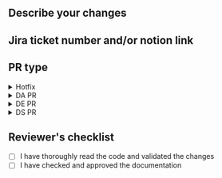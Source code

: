 <!-- (go the the `Preview` tab and to preview)

To tick boxe replace [ ] with [x]

 -->



## Describe your changes

<!-- Please include a summary of the changes:

This PR [adds/removes/fixes/replaces] the [feature/bug/etc]. 

Tag a reviewer if necessacy  @github/username 
-->



## Jira ticket number and/or notion link
<!-- 
TO DO repo admin: [https://passculture.atlassian.net/browse/PC-<num>](https://docs.github.com/en/repositories/managing-your-repositorys-settings-and-features/managing-repository-settings/configuring-autolinks-to-reference-external-resources)

JIRA-replace_with_ticket_number

[Notion-link](paste within parenthesis) 
-->

## PR type

<!-- Unfold relevant PR type and delete others -->

<details>

<summary>Hotfix</summary>

### Checklist before requesting a review
- [ ] I have performed a self-review of my code
- [ ] My code passes CI/CD tests
- [ ] I have made corresponding changes to the [tables documentation](https://www.notion.so/passcultureapp/Documentation-Tables-175a397a8e854ff4a55ae4f3620dbe3b)
- [ ] I have made corresponding changes to the [fields glossary](https://www.notion.so/passcultureapp/854a436a8f1541e1b6ec2a65f8bab600?v=798024ba90404b139e5a17407a3bc604)
- [ ] I have updated the dag
- [ ] I will create a review on slack. The review task should be short (<10min).


</details>



<details>

<summary>DA PR</summary>

### Type of change
- [ ] Fix (non-breaking change which corrects expected behavior)
- [ ] New fields (non-breaking change)
- [ ] New table (non-breaking change)
- [ ] Concept change (potentially breaking change which modifies fields according to new or evolving business concepts) 
- [ ] Table deletion (potentially breaking change which adds functionality/ table)
      
### Checklist before requesting a review
- [ ] I have performed a self-review of my code
- [ ] Fields have been snake_cased
- [ ] I have checked my modifications don't break downstream models
- [ ] If my changes concern incremental table, I have altered their schema to accomodate with field's creation/deletion
- [ ] I have made corresponding changes to the [tables documentation](https://www.notion.so/passcultureapp/Documentation-Tables-175a397a8e854ff4a55ae4f3620dbe3b)
- [ ] I have made corresponding changes to the [fields glossary](https://www.notion.so/passcultureapp/854a436a8f1541e1b6ec2a65f8bab600?v=798024ba90404b139e5a17407a3bc604)
- [ ] I have updated the dag in cases of dependencies
- [ ] My code passes CI/CD tests
- [ ] I will post on slack review channel and ensure to specify the duration of the review task: short (<10min), medium (<30min), long (>30min)

</details>


<details>

<summary>DE PR</summary>

### Type of change
- [ ] Fix (non-breaking change which corrects expected behavior)
- [ ] New fields (non-breaking change)
- [ ] New table (non-breaking change)
- [ ] Concept change (potentially breaking change which modifies fields according to new or evolving business concepts) 
- [ ] Table deletion (potentially breaking change which adds functionality/ table)
      
### Checklist before requesting a review
- [ ] I have performed a self-review of my code
- [ ] My code passes CI/CD tests
- [ ] I updated README.md
- [ ] I have updated the dag
- [ ] If my changes concern incremental table, I have altered their schema to accomodate with field's creation/deletion
- [ ] I have made corresponding changes to the [tables documentation](https://www.notion.so/passcultureapp/Documentation-Tables-175a397a8e854ff4a55ae4f3620dbe3b)
- [ ] I have made corresponding changes to the [fields glossary](https://www.notion.so/passcultureapp/854a436a8f1541e1b6ec2a65f8bab600?v=798024ba90404b139e5a17407a3bc604)
- [ ] I will create a review on slack and ensure to specify the duration of the review task: short (<10min), medium (<30min), long (>30min)


### Added tests?
- [ ] 👍 yes
- [ ] 🙅 no, because they aren't needed
- [ ] 🙋 no, because I need help
- [ ] ⏰ no, but I created a ticket

</details>

<details>

<summary>DS PR</summary>

### Type of change
- [ ] hotfix (non-breaking change which fixes an issue)
- [ ] New model
- [ ] Bug Fix
- [ ] Code Refacto
- [ ] Performance Improvements
- [ ] Test
- [ ] CI
- [ ] Config

      
### Checklist before requesting a review
- [ ] I have performed a self-review of my code
- [ ] My code passes CI/CD tests
- [ ] I updated README.md
- [ ] I have updated the dag
- [ ] If my changes concern incremental table, I have altered their schema to accomodate with field's creation/deletion
- [ ] I have documented the corresponding [notion page](https://www.notion.so/passcultureapp/Team-Data-engineering-Data-science-22ab0eb5ddf34dc2a854d9f0e596e91b)
- [ ] I have made corresponding changes to the [tables documentation](https://www.notion.so/passcultureapp/Documentation-Tables-175a397a8e854ff4a55ae4f3620dbe3b)
- [ ] I have made corresponding changes to the [fields glossary](https://www.notion.so/passcultureapp/854a436a8f1541e1b6ec2a65f8bab600?v=798024ba90404b139e5a17407a3bc604)
- [ ] I will create a review on slack and ensure to specify the duration of the review task: short (<10min), medium (<30min), long (>30min)

### Added tests?
- [ ] 👍 yes
- [ ] 🙅 no, because they aren't needed
- [ ] 🙋 no, because I need help
- [ ] ⏰ no, but I created a ticket


</details>


## Reviewer's checklist
- [ ] I have thoroughly read the code and validated the changes
- [ ] I have checked and approved the documentation